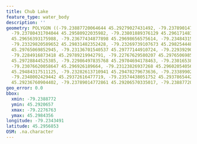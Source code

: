 ```yaml
---
title: Chub Lake
feature_type: water_body
description: ''
geometry: POLYGON ((-79.23887720064644 45.29279027431492, -79.23789014772861 45.29405825122848,
  -79.23780431704044 45.29580922035982, -79.23801889376129 45.2961714830853, -79.23728933290973
  45.29656393175988, -79.23677434877898 45.29698656575614, -79.23484315828873 45.29768088619817,
  -79.23329820589652 45.29831482352428, -79.23269739107673 45.2982544488464, -79.23269739107673
  45.29765069852945, -79.23136701540537 45.29777144910724, -79.22939290957058 45.2984355726878,
  -79.2284916873418 45.29789219942791, -79.22767629580207 45.29765069852945, -79.22857751803086
  45.29728844525385, -79.22986497835768 45.29704694178463, -79.23016538576759 45.29662430823773,
  -79.23076620058647 45.296926189664, -79.23123826937268 45.29602054056448, -79.2312811847172
  45.29484317511125, -79.23282613710941 45.29478279673636, -79.23389902071541 45.29426957795805,
  -79.2348002429442 45.29372616477719, -79.23574438051752 45.29378654427644, -79.23617353396008
  45.29236760904402, -79.23789014772861 45.29206570335017, -79.23887720064644 45.29279027431492))
geo_error: 0.0
bbox:
  xmin: -79.2388772
  ymin: 45.2920657
  xmax: -79.2276763
  ymax: 45.2984356
longitude: -79.2343491
latitude: 45.2956853
OSM: .na.character
---
```

